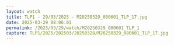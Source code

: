 ```yaml
---
layout: watch
title: TLP1 - 29/03/2025 - M20250329_080601_TLP_1T.jpg
date: 2025-03-29 08:06:01
permalink: /2025/03/29/watch/M20250329_080601_TLP_1
capture: TLP1/2025/202503/20250328/M20250329_080601_TLP_1T.jpg
---
```

